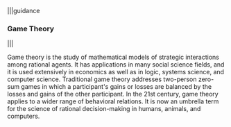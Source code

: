|||guidance
### Game Theory

|||



Game theory is the study of mathematical models of strategic interactions among rational agents. It has applications in many social science fields, and it is used extensively in economics as well as in logic, systems science, and computer science. Traditional game theory addresses two-person zero-sum games in which a participant's gains or losses are balanced by the losses and gains of the other participant. In the 21st century, game theory applies to a wider range of behavioral relations. It is now an umbrella term for the science of rational decision-making in humans, animals, and computers.
